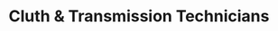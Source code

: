 ---
title: "Cluth & Transmission Technicians"
url: /modesto/cluth-und-transmission-technicians/
shop: Autowerkstatt
---